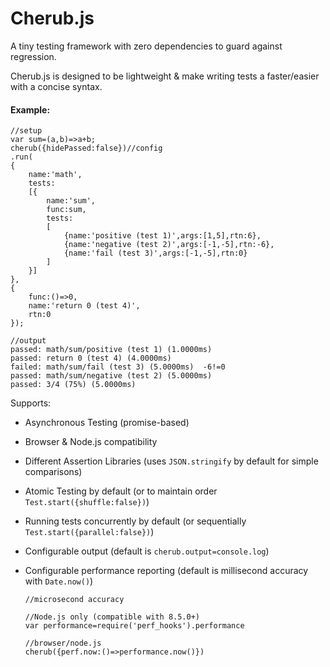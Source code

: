 # Cherub.js
A tiny testing framework with zero dependencies to guard against regression.

Cherub.js is designed to be lightweight & make writing tests a faster/easier with a concise syntax.

#### Example:
        
    //setup
	var sum=(a,b)=>a+b;
	cherub({hidePassed:false})//config
	.run(
	{
		name:'math',
		tests:
		[{
			name:'sum',
			func:sum,
			tests:
			[
				{name:'positive (test 1)',args:[1,5],rtn:6},
				{name:'negative (test 2)',args:[-1,-5],rtn:-6},
				{name:'fail (test 3)',args:[-1,-5],rtn:0}
			]
		}]
	},
	{
		func:()=>0,
		name:'return 0 (test 4)',
		rtn:0
	});
        
    //output
	passed: math/sum/positive (test 1) (1.0000ms)
	passed: return 0 (test 4) (4.0000ms)
	failed: math/sum/fail (test 3) (5.0000ms)  -6!=0
	passed: math/sum/negative (test 2) (5.0000ms)
	passed: 3/4 (75%) (5.0000ms)

Supports:

* Asynchronous Testing (promise-based)
* Browser & Node.js compatibility
* Different Assertion Libraries (uses `JSON.stringify` by default for simple comparisons)
* Atomic Testing by default (or to maintain order `Test.start({shuffle:false})`)
* Running tests concurrently by default (or sequentially `Test.start({parallel:false})`)
* Configurable output (default is `cherub.output=console.log`)
* Configurable performance reporting (default is millisecond accuracy with `Date.now()`)

      //microsecond accuracy
           
      //Node.js only (compatible with 8.5.0+)
      var performance=require('perf_hooks').performance
        
      //browser/node.js
      cherub({perf.now:()=>performance.now()})